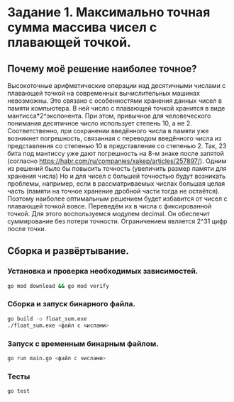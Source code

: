 # Задание 1. Максимально точная сумма массива чисел с плавающей точкой.

## Почему моё решение наиболее точное?

Высокоточные арифметические операции над десятичными числами с плавающей точкой на современных вычислительных машинах невозможны. Это связано с особенностями хранения данных чисел в памяти компьютера. В ней число с плавающей точкой хранится в виде мантисса*2^экспонента. При этом, привычное для человеческого понимания десятичное число использует степень 10, а не 2. Соответственно, при сохранении введённого числа в памяти уже возникнет погрешность, связанная с переводом введённого числа из представления со степенью 10 в представление со степенью 2. Так, 23 бита под мантиссу уже дают погрешность на 8-м знаке после запятой (согласно https://habr.com/ru/companies/xakep/articles/257897/). Одним из решений было бы повысить точность (увеличить размер памяти для хранения числа) Но и для чисел с большей точностью будут возникать проблемы, например, если в рассматриваемых числах большая целая часть (памяти на точное хранение дробной части тогда не остаётся). Поэтому наиболее оптимальным решением будет избавится от чисел с плавающей точкой вовсе. Переведём их в числа с фиксированной точкой. Для этого воспользуемся модулем decimal. Он обеспечит суммирование без потери точности. Ограничением является 2^31 цифр после точки.


## Сборка и развёртывание.
### Установка и проверка необходимых зависимостей.
``` sh
go mod download && go mod verify
```
### Сборка и запуск бинарного файла.
``` sh
go build -o float_sum.exe
./float_sum.exe <файл с числами>
```
### Запуск с временным бинарным файлом.
``` sh
go run main.go <файл с числами>
```

### Тесты
``` sh
go test
```